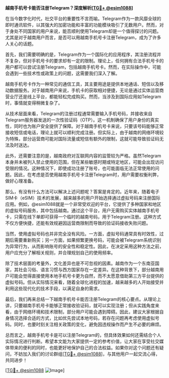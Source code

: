 **越南手机号卡能否注册Telegram？深度解析[[TG💪+ @esim1088](https://t.me/s/esim1088)]**

在当今数字化时代，社交平台的重要性不言而喻。Telegram作为一款风靡全球的即时通讯软件，以其强大的加密功能和丰富的功能模块吸引了无数用户。然而，对于身处不同国家的用户来说，能否顺利使用Telegram却是一个值得探讨的问题。尤其是对于越南用户而言，是否可以用越南手机号卡注册Telegram，成为了许多人关心的话题。

首先，我们需要明确的是，Telegram作为一个国际化的应用程序，其注册流程并不复杂，但对手机号卡的要求却有一定的限制。理论上，任何拥有合法手机号卡的用户都可以尝试注册Telegram，包括越南手机号卡。然而，在实际操作中，可能会遇到一些技术性或政策上的问题，这需要我们深入了解。

越南手机号卡作为一种常见的通信工具，其主要用途是提供本地通话、短信以及移动数据服务。对于越南用户来说，手机卡的获取相对便捷，无论是通过实体运营商营业厅还是线上平台，都能轻松完成购买。然而，当涉及到国际应用如Telegram时，事情就变得稍微复杂了。

从技术层面来看，Telegram的注册过程通常需要输入手机号码，并接收来自Telegram服务器发送的一次性验证码（OTP）。这一机制确保了用户身份的真实性，同时也为账户安全提供了保障。对于越南手机号卡来说，只要该号码能够正常接收短信或电话，理论上就可以顺利完成注册。但实际上，由于越南的网络环境较为特殊，部分运营商可能对国际流量或短信有额外的限制，这就可能导致验证码无法及时送达。

此外，还需要注意的是，越南政府对互联网内容的监管较为严格。虽然Telegram本身并未被列入禁止使用的范围，但在某些敏感时期或特定地区，可能会出现访问受限的情况。这种情况下，即使成功注册了账号，也可能面临无法正常使用的问题。因此，在考虑是否使用越南手机号卡注册Telegram时，用户需要权衡利弊，做好心理准备。

那么，有没有什么方法可以解决上述问题呢？答案是肯定的。近年来，随着电子SIM卡（eSIM）技术的发展，越来越多的用户开始选择通过虚拟号码来注册国际应用。例如，@esim1088就是一个非常受欢迎的平台，它提供了多种国家和地区的虚拟号码服务，其中包括越南。通过这个平台，用户无需购买实体越南手机号卡，只需在线下单即可获得一个临时的越南号码，用于Telegram注册。这种方式不仅方便快捷，还能有效规避因运营商限制而导致的验证码接收失败问题。

当然，使用虚拟号码也并非完全没有风险。一方面，虚拟号码通常具有时效性，过期后需要重新购买；另一方面，如果频繁更换号码，可能会被Telegram系统识别为异常行为，从而影响账号的安全性和稳定性。因此，在决定采用这种方法之前，用户应充分了解相关规则，并合理规划自己的使用频率。

除了技术层面的考量外，文化差异也是不可忽视的因素。越南作为一个东南亚国家，其社会习俗、语言习惯与西方国家存在一定差异。在这种背景下，部分越南用户可能会觉得直接使用本地手机号卡更为自然，而不太愿意借助第三方平台提供的虚拟号码。但从实际情况来看，随着全球化进程的加速，越来越多的人开始接受并利用这些现代化的技术手段，以满足自身的需求。

最后，我们再来总结一下越南手机号卡能否注册Telegram的核心要点。从理论上讲，只要越南手机号卡能够正常接收验证码，就可以实现注册；但从实践角度来看，由于网络环境和技术限制，部分用户可能会遇到障碍。因此，建议大家根据自身情况选择合适的方式，比如优先尝试本地号码，若存在问题再考虑使用虚拟号码。同时，也要时刻关注相关政策的变化，避免因违规操作而产生不必要的麻烦。

总而言之，越南手机号卡是可以注册Telegram的，但具体效果如何还需结合个人实际情况进行判断。希望本文能为大家提供一定的参考价值，让大家在享受社交媒体带来的便利的同时，也能更好地保护自己的合法权益。如果你对这个问题还有疑问，不妨加入我们的讨论群组[[TG💪+ @esim1088](https://t.me/s/esim1088)]，与其他用户一起交流心得，共同进步！

[[TG💪+ @esim1088](https://t.me/s/esim1088) ![Image](https://i.postimg.cc/4NQfJmqS/Snipaste-2025-05-13-00-14-12.png)]